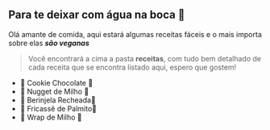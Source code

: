## Para te deixar com água na boca 🤤

Olá amante de comida, aqui estará algumas receitas fáceis e o mais importa sobre elas ***são veganas***



> Você encontrará a cima a pasta **receitas**, com tudo bem detalhado de cada receita que se encontra listado aqui, espero que gostem!



- :cookie: Cookie Chocolate :cookie:
- :corn:  Nugget de Milho :corn:
- 🍆 Berinjela Recheada🍆 
- 🥣 Fricassê de Palmito🥣
- :corn:  Wrap de Milho :corn:

